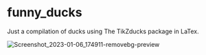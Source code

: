 # funny_ducks

Just a compilation of ducks using The TikZducks package in LaTex.


![Screenshot_2023-01-06_174911-removebg-preview](https://user-images.githubusercontent.com/121750452/211113457-0a1a7240-277f-4240-9e5f-566b17724ca3.png)
